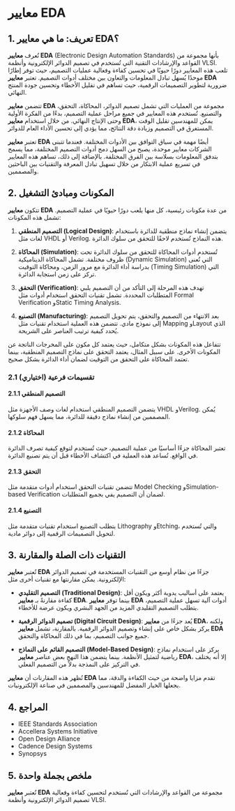 # معايير EDA

## 1. تعريف: ما هي **معايير EDA**؟
تُعرف **معايير EDA** (Electronic Design Automation Standards) بأنها مجموعة من القواعد والإرشادات التقنية التي تُستخدم في تصميم الدوائر الإلكترونية وأنظمة VLSI. تلعب هذه المعايير دورًا حيويًا في تحسين كفاءة وفعالية عمليات التصميم، حيث توفر إطارًا موحدًا يُسهل تبادل المعلومات والتعاون بين مختلف أدوات التصميم. تعتبر **معايير EDA** ضرورية لتطوير التصميمات الرقمية، حيث تساهم في تقليل الأخطاء وتحسين جودة المنتج النهائي.

تتضمن **معايير EDA** مجموعة من العمليات التي تشمل تصميم الدوائر، المحاكاة، التحقق، والتصنيع. تُستخدم هذه المعايير في جميع مراحل عملية التصميم، بدءًا من الفكرة الأولية وحتى الإنتاج النهائي. من خلال استخدام **معايير EDA**، يمكن للمهندسين تقليل الوقت المستغرق في التصميم وزيادة دقة النتائج، مما يؤدي إلى تحسين الأداء العام للدوائر.

تعتبر **معايير EDA** أيضًا مهمة في سياق التوافق بين الأدوات المختلفة. فعندما تتبنى الشركات معايير موحدة، يصبح من السهل دمج أدوات التصميم المختلفة، مما يسمح بتدفق المعلومات بسلاسة بين الفرق المختلفة. بالإضافة إلى ذلك، تساهم هذه المعايير في تسريع عملية الابتكار من خلال تسهيل تبادل المعرفة والتقنيات بين الباحثين والمصممين.

## 2. المكونات ومبادئ التشغيل
تتكون **معايير EDA** من عدة مكونات رئيسية، كل منها يلعب دورًا حيويًا في عملية التصميم. تشمل هذه المكونات:

1. **التصميم المنطقي (Logical Design)**: يتضمن إنشاء نماذج منطقية للدائرة باستخدام لغات مثل VHDL أو Verilog. هذه النماذج تُستخدم لاحقًا للتحقق من سلوك الدائرة.

2. **المحاكاة (Simulation)**: تُستخدم أدوات المحاكاة للتحقق من سلوك الدائرة تحت ظروف مختلفة. تشمل المحاكاة الديناميكية (Dynamic Simulation) التي تُعنى بدراسة أداء الدائرة مع مرور الزمن، ومحاكاة التوقيت (Timing Simulation) التي تركز على زمن استجابة الدائرة.

3. **التحقق (Verification)**: تهدف هذه المرحلة إلى التأكد من أن التصميم يلبي المتطلبات المحددة. تشمل تقنيات التحقق استخدام أدوات مثل Formal Verification وStatic Timing Analysis.

4. **التصنيع (Manufacturing)**: بعد الانتهاء من التصميم والتحقق، يتم تحويل التصميم إلى نموذج مادي. تتضمن هذه العملية استخدام تقنيات مثل Mapping وLayout الذي يُحدد كيفية ترتيب العناصر على الشريحة.

تتفاعل هذه المكونات بشكل متكامل، حيث يعتمد كل مكون على المخرجات الناتجة عن المكونات الأخرى. على سبيل المثال، يعتمد التحقق على نماذج التصميم المنطقية، بينما تعتمد المحاكاة على التحقق من التوقيت لضمان أداء الدائرة بشكل صحيح.

### 2.1 (اختياري) تقسيمات فرعية
#### 2.1.1 التصميم المنطقي
يتضمن التصميم المنطقي استخدام لغات وصف الأجهزة مثل VHDL وVerilog. يُمكن المصممين من إنشاء نماذج دقيقة للدائرة، مما يسهل فهم سلوكها.

#### 2.1.2 المحاكاة
تعتبر المحاكاة جزءًا أساسيًا من عملية التصميم، حيث تُستخدم لتوقع كيفية تصرف الدائرة في الواقع. تُساعد هذه العملية في اكتشاف الأخطاء قبل أن يتم تصنيع الدائرة.

#### 2.1.3 التحقق
تتضمن تقنيات التحقق استخدام أدوات متقدمة مثل Model Checking وSimulation-based Verification لضمان أن التصميم يفي بجميع المتطلبات.

#### 2.1.4 التصنيع
يتطلب التصنيع استخدام تقنيات متقدمة مثل Lithography وEtching، والتي تُستخدم لتحويل التصميمات الرقمية إلى دوائر مادية.

## 3. التقنيات ذات الصلة والمقارنة
تُعتبر **معايير EDA** جزءًا من نظام أوسع من التقنيات المستخدمة في تصميم الدوائر الإلكترونية. يمكن مقارنتها مع تقنيات أخرى مثل:

- **التصميم التقليدي (Traditional Design)**: يعتمد على أساليب يدوية أكثر ويكون أقل كفاءة مقارنةً بـ **معايير EDA**. بينما توفر **معايير EDA** أدوات آلية تسهل عملية التصميم، يتطلب التصميم التقليدي المزيد من الجهد البشري ويكون عرضة للأخطاء.

- **تصميم الدوائر الرقمية (Digital Circuit Design)**: يُعد جزءًا من **معايير EDA**، ولكنه يركز بشكل خاص على إنشاء وتصميم الدوائر الرقمية. بالمقارنة، تشمل **معايير EDA** جميع جوانب التصميم، بما في ذلك المحاكاة والتحقق.

- **التصميم القائم على النماذج (Model-Based Design)**: يركز على استخدام نماذج رياضية لتمثيل الأنظمة. بينما يتضمن هذا النهج بعض عناصر **معايير EDA**، إلا أنه يختلف في التركيز على النمذجة بدلاً من التصميم الفعلي.

تُظهر هذه المقارنات أن **معايير EDA** تقدم مزايا واضحة من حيث الكفاءة والدقة، مما يجعلها الخيار المفضل للمهندسين والمصممين في صناعة الإلكترونيات.

## 4. المراجع
- IEEE Standards Association
- Accellera Systems Initiative
- Open Design Alliance
- Cadence Design Systems
- Synopsys

## 5. ملخص بجملة واحدة
تُعتبر **معايير EDA** مجموعة من القواعد والإرشادات التي تُستخدم لتحسين كفاءة وفعالية تصميم الدوائر الإلكترونية وأنظمة VLSI.